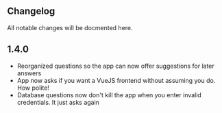 ## Changelog

All notable changes will be docmented here.

## 1.4.0

* Reorganized questions so the app can now offer suggestions for later answers
* App now asks if you want a VueJS frontend without assuming you do. How polite!
* Database questions now don't kill the app when you enter invalid credentials. It just asks again

